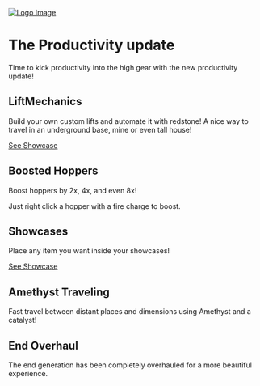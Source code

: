 [![Logo Image](https://cdn.galactiq.net/willow-smp/Logo-Stroke-Shadow.png)](https://merch.willowsmp.xyz)

# The Productivity update

Time to kick productivity into the high gear with the new productivity update!


## LiftMechanics

Build your own custom lifts and automate it with redstone! A nice way to travel in an underground base, mine or even tall house!

[See Showcase](https://www.youtube.com/watch?v=97h9krWzDc8)

## Boosted Hoppers

Boost hoppers by 2x, 4x, and even 8x!

Just right click a hopper with a fire charge to boost.

## Showcases

Place any item you want inside your showcases!

[See Showcase](https://www.youtube.com/watch?v=NK_BJeARJew)

## Amethyst Traveling

Fast travel between distant places and dimensions using Amethyst and a catalyst!

## End Overhaul

The end generation has been completely overhauled for a more beautiful experience.